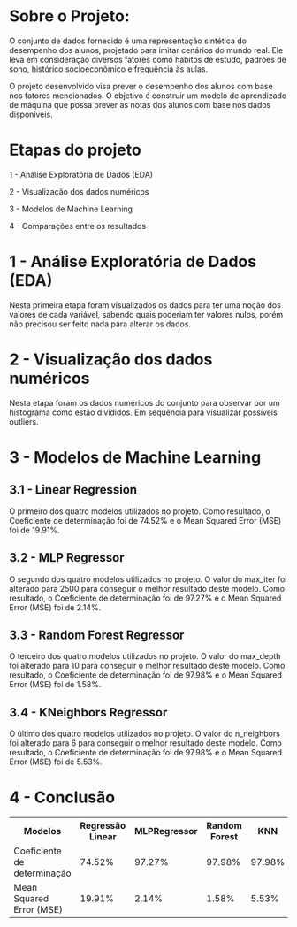 # Sobre o Projeto:

O conjunto de dados fornecido é uma representação sintética do desempenho dos alunos, projetado para imitar cenários do mundo real. Ele leva em consideração diversos fatores como hábitos de estudo, padrões de sono, histórico socioeconômico e frequência às aulas.

O projeto desenvolvido visa prever o desempenho dos alunos com base nos fatores mencionados. O objetivo é construir um modelo de aprendizado de máquina que possa prever as notas dos alunos com base nos dados disponíveis. 

# Etapas do projeto

1 - Análise Exploratória de Dados (EDA)

2 - Visualização dos dados numéricos

3 - Modelos de Machine Learning

4 - Comparações entre os resultados

# 1 - Análise Exploratória de Dados (EDA)

Nesta primeira etapa foram visualizados os dados para ter uma noção dos valores de cada variável, sabendo quais poderiam ter valores nulos, porém não precisou ser feito nada para alterar os dados.

# 2 - Visualização dos dados numéricos

Nesta etapa foram os dados numéricos do conjunto para observar por um histograma como estão divididos. Em sequência para visualizar possíveis outliers.

# 3 - Modelos de Machine Learning

## 3.1 - Linear Regression

O primeiro dos quatro modelos utilizados no projeto. Como resultado, o Coeficiente de determinação foi de 74.52% e o Mean Squared Error (MSE) foi de 19.91%.

## 3.2 - MLP Regressor

O segundo dos quatro modelos utilizados no projeto. O valor do max_iter foi alterado para 2500 para conseguir o melhor resultado deste modelo. Como resultado, o Coeficiente de determinação foi de 97.27% e o Mean Squared Error (MSE) foi de 2.14%.

## 3.3 - Random Forest Regressor

O terceiro dos quatro modelos utilizados no projeto. O valor do max_depth foi alterado para 10 para conseguir o melhor resultado deste modelo. Como resultado, o Coeficiente de determinação foi de 97.98% e o Mean Squared Error (MSE) foi de 1.58%.

## 3.4 - KNeighbors Regressor

O último dos quatro modelos utilizados no projeto. O valor do n_neighbors foi alterado para 6 para conseguir o melhor resultado deste modelo. Como resultado, o Coeficiente de determinação foi de 97.98% e o Mean Squared Error (MSE) foi de 5.53%.

# 4 - Conclusão
<body>
    <table>
        <tr>
            <th>Modelos</th>
            <th>Regressão Linear</th>
            <th>MLPRegressor</th>
            <th>Random Forest</th>
            <th>KNN</th>
        </tr>
        <tr>
            <td>Coeficiente de determinação</td>
            <td>74.52%</td>
            <td>97.27%</td>
            <td>97.98%</td>
            <td>97.98%</td>
        </tr>
        <tr>
            <td>Mean Squared Error (MSE)</td>
            <td>19.91%</td>
            <td>2.14%</td>
            <td>1.58%</td>
            <td>5.53%</td>
        </tr>
    </table>
</body>





















